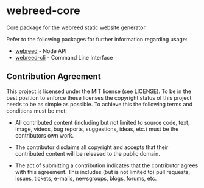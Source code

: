 # webreed-core

Core package for the webreed static website generator.

Refer to the following packages for further information regarding usage:

- [webreed](https://github.com/webreed/webreed) - Node API
- [webreed-cli](https://github.com/webreed/webreed-cli) - Command Line Interface


## Contribution Agreement

This project is licensed under the MIT license (see LICENSE). To be in the best
position to enforce these licenses the copyright status of this project needs to
be as simple as possible. To achieve this the following terms and conditions
must be met:

- All contributed content (including but not limited to source code, text,
  image, videos, bug reports, suggestions, ideas, etc.) must be the
  contributors own work.

- The contributor disclaims all copyright and accepts that their contributed
  content will be released to the public domain.

- The act of submitting a contribution indicates that the contributor agrees
  with this agreement. This includes (but is not limited to) pull requests, issues,
  tickets, e-mails, newsgroups, blogs, forums, etc.
